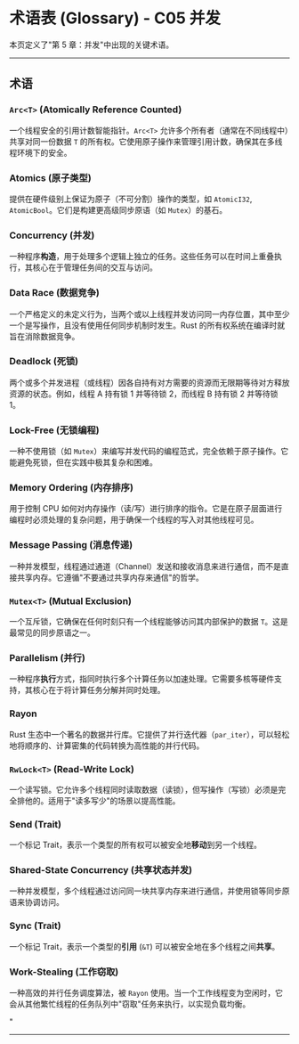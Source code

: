 ﻿# 术语表 (Glossary) - C05 并发

本页定义了"第 5 章：并发"中出现的关键术语。

---

## 术语

### `Arc<T>` (Atomically Reference Counted)

一个线程安全的引用计数智能指针。`Arc<T>` 允许多个所有者（通常在不同线程中）共享对同一份数据 `T` 的所有权。它使用原子操作来管理引用计数，确保其在多线程环境下的安全。

### Atomics (原子类型)

提供在硬件级别上保证为原子（不可分割）操作的类型，如 `AtomicI32`, `AtomicBool`。它们是构建更高级同步原语（如 `Mutex`）的基石。

### Concurrency (并发)

一种程序**构造**，用于处理多个逻辑上独立的任务。这些任务可以在时间上重叠执行，其核心在于管理任务间的交互与访问。

### Data Race (数据竞争)

一个严格定义的未定义行为，当两个或以上线程并发访问同一内存位置，其中至少一个是写操作，且没有使用任何同步机制时发生。Rust 的所有权系统在编译时就旨在消除数据竞争。

### Deadlock (死锁)

两个或多个并发进程（或线程）因各自持有对方需要的资源而无限期等待对方释放资源的状态。例如，线程 A 持有锁 1 并等待锁 2，而线程 B 持有锁 2 并等待锁 1。

### Lock-Free (无锁编程)

一种不使用锁（如 `Mutex`）来编写并发代码的编程范式，完全依赖于原子操作。它能避免死锁，但在实践中极其复杂和困难。

### Memory Ordering (内存排序)

用于控制 CPU 如何对内存操作（读/写）进行排序的指令。它是在原子层面进行编程时必须处理的复杂问题，用于确保一个线程的写入对其他线程可见。

### Message Passing (消息传递)

一种并发模型，线程通过通道（Channel）发送和接收消息来进行通信，而不是直接共享内存。它遵循"不要通过共享内存来通信"的哲学。

### `Mutex<T>` (Mutual Exclusion)

一个互斥锁，它确保在任何时刻只有一个线程能够访问其内部保护的数据 `T`。这是最常见的同步原语之一。

### Parallelism (并行)

一种程序**执行**方式，指同时执行多个计算任务以加速处理。它需要多核等硬件支持，其核心在于将计算任务分解并同时处理。

### Rayon

Rust 生态中一个著名的数据并行库。它提供了并行迭代器（`par_iter`），可以轻松地将顺序的、计算密集的代码转换为高性能的并行代码。

### `RwLock<T>` (Read-Write Lock)

一个读写锁。它允许多个线程同时读取数据（读锁），但写操作（写锁）必须是完全排他的。适用于"读多写少"的场景以提高性能。

### Send (Trait)

一个标记 Trait，表示一个类型的所有权可以被安全地**移动**到另一个线程。

### Shared-State Concurrency (共享状态并发)

一种并发模型，多个线程通过访问同一块共享内存来进行通信，并使用锁等同步原语来协调访问。

### Sync (Trait)

一个标记 Trait，表示一个类型的**引用** (`&T`) 可以被安全地在多个线程之间**共享**。

### Work-Stealing (工作窃取)

一种高效的并行任务调度算法，被 `Rayon` 使用。当一个工作线程变为空闲时，它会从其他繁忙线程的任务队列中"窃取"任务来执行，以实现负载均衡。

"

---
